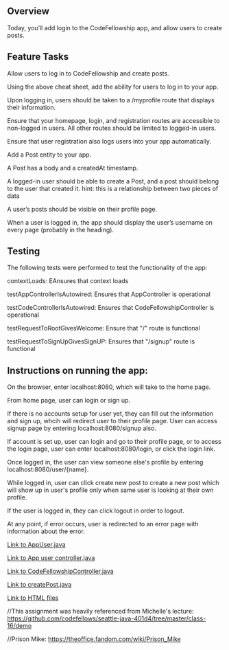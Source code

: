 ## Overview
Today, you’ll add login to the CodeFellowship app, and allow users to create posts.

## Feature Tasks
Allow users to log in to CodeFellowship and create posts.

Using the above cheat sheet, add the ability for users to log in to your app.

Upon logging in, users should be taken to a /myprofile route that displays their information.

Ensure that your homepage, login, and registration routes are accessible to non-logged in users. 
All other routes should be limited to logged-in users.

Ensure that user registration also logs users into your app automatically.

Add a Post entity to your app.

A Post has a body and a createdAt timestamp.

A logged-in user should be able to create a Post, and a post should belong to the user that created it.
hint: this is a relationship between two pieces of data

A user’s posts should be visible on their profile page.

When a user is logged in, the app should display the user’s username on every page (probably in the heading).

## Testing
The following tests were performed to test the functionality of the app:

  contextLoads: EAnsures that context loads
  
  testAppControllerIsAutowired: Ensures that AppController is operational
  
  testCodeControllerIsAutowired: Ensures that CodeFellowshipController is operational
  
  testRequestToRootGivesWelcome: Ensure that "/" route is functional
  
  testRequestToSignUpGivesSignUP: Ensures that "/signup" route is functional


## Instructions on running the app:
  On the browser, enter localhost:8080, which will take to the home page.
  
  From home page, user can login or sign up.
  
  If there is no accounts setup for user yet, they can fill out the information and sign up, whcih will redirect user to their profile page. User can access signup page by entering localhost:8080/signup also.
  
  If account is set up, user can login and go to their profile page, or to access the login page, user can enter localhost:8080/login, or click the login link.
  
  Once logged in, the user can view someone else's profile by entering localhost:8080/user/{name}.
  
  While logged in, user can click create new post to create a new post which will show up in user's profile only when same user is looking at their own profile.
  
  If the user is logged in, they can click logout in order to logout.
  
  At any point, if error occurs, user is redirected to an error page with information about the error.
  
 
[Link to AppUser.java](https://github.com/sadhikari07/CodeFellowship/blob/master/src/main/java/com/suadhCodeFellowship/codeFellowship/AppUser/AppUser.java)

[Link to App user controller.java](https://github.com/sadhikari07/CodeFellowship/blob/master/src/main/java/com/suadhCodeFellowship/codeFellowship/AppUser/AppUserController.java)

[Link to CodeFellowshipController.java](https://github.com/sadhikari07/CodeFellowship/blob/master/src/main/java/com/suadhCodeFellowship/codeFellowship/CodeFellowshipController.java)

[Link to createPost.java]()

[Link to HTML files](https://github.com/sadhikari07/CodeFellowship/tree/master/src/main/resources/templates)



//This assignment was heavily referenced from Michelle's lecture: https://github.com/codefellows/seattle-java-401d4/tree/master/class-16/demo

//Prison Mike: https://theoffice.fandom.com/wiki/Prison_Mike
